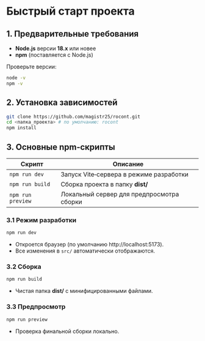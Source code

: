 
# Быстрый старт проекта

## 1. Предварительные требования
- **Node.js** версии **18.x** или новее  
- **npm** (поставляется с Node.js)  

Проверьте версии:
```bash
node -v
npm -v
```

## 2. Установка зависимостей
```bash
git clone https://github.com/magistr25/rocont.git
cd <папка_проекта> # по умолчанию: rocont
npm install


```

## 3.  Основные npm‑скрипты
| Скрипт            | Описание                                   |
|-------------------|--------------------------------------------|
| `npm run dev`     | Запуск Vite‑сервера в режиме разработки    |
| `npm run build`   | Сборка проекта в папку **dist/**           |
| `npm run preview` | Локальный сервер для предпросмотра сборки  |

### 3.1 Режим разработки
```bash
npm run dev
```
- Откроется браузер (по умолчанию http://localhost:5173).  
- Все изменения в `src/` автоматически отображаются.

### 3.2 Сборка
```bash
npm run build
```
- Чистая папка **dist/** с минифицированными файлами.

### 3.3 Предпросмотр
```bash
npm run preview
```
- Проверка финальной сборки локально.
